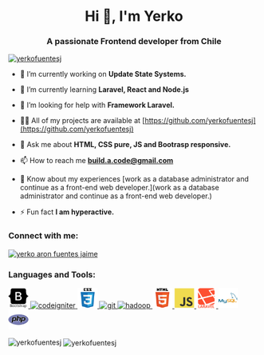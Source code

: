 <h1 align="center">Hi 👋, I'm Yerko</h1>
<h3 align="center">A passionate Frontend developer from Chile</h3>

<p align="left"> <a href="https://github.com/ryo-ma/github-profile-trophy"><img src="https://github-profile-trophy.vercel.app/?username=yerkofuentesj" alt="yerkofuentesj" /></a> </p>

- 🔭 I’m currently working on **Update State Systems.**

- 🌱 I’m currently learning **Laravel, React and Node.js**

- 🤝 I’m looking for help with **Framework Laravel.**

- 👨‍💻 All of my projects are available at [https://github.com/yerkofuentesj](https://github.com/yerkofuentesj)

- 💬 Ask me about **HTML, CSS pure, JS and Bootrasp responsive.**

- 📫 How to reach me **build.a.code@gmail.com**

- 📄 Know about my experiences [work as a database administrator and continue as a front-end web developer.](work as a database administrator and continue as a front-end web developer.)

- ⚡ Fun fact **I am hyperactive.**

<h3 align="left">Connect with me:</h3>
<p align="left">
<a href="https://linkedin.com/in/yerko aron fuentes jaime" target="blank"><img align="center" src="https://raw.githubusercontent.com/rahuldkjain/github-profile-readme-generator/master/src/images/icons/Social/linked-in-alt.svg" alt="yerko aron fuentes jaime" height="30" width="40" /></a>
</p>

<h3 align="left">Languages and Tools:</h3>
<p align="left"> <a href="https://getbootstrap.com" target="_blank" rel="noreferrer"> <img src="https://raw.githubusercontent.com/devicons/devicon/master/icons/bootstrap/bootstrap-plain-wordmark.svg" alt="bootstrap" width="40" height="40"/> </a> <a href="https://codeigniter.com" target="_blank" rel="noreferrer"> <img src="https://cdn.worldvectorlogo.com/logos/codeigniter.svg" alt="codeigniter" width="40" height="40"/> </a> <a href="https://www.w3schools.com/css/" target="_blank" rel="noreferrer"> <img src="https://raw.githubusercontent.com/devicons/devicon/master/icons/css3/css3-original-wordmark.svg" alt="css3" width="40" height="40"/> </a> <a href="https://git-scm.com/" target="_blank" rel="noreferrer"> <img src="https://www.vectorlogo.zone/logos/git-scm/git-scm-icon.svg" alt="git" width="40" height="40"/> </a> <a href="https://hadoop.apache.org/" target="_blank" rel="noreferrer"> <img src="https://www.vectorlogo.zone/logos/apache_hadoop/apache_hadoop-icon.svg" alt="hadoop" width="40" height="40"/> </a> <a href="https://www.w3.org/html/" target="_blank" rel="noreferrer"> <img src="https://raw.githubusercontent.com/devicons/devicon/master/icons/html5/html5-original-wordmark.svg" alt="html5" width="40" height="40"/> </a> <a href="https://developer.mozilla.org/en-US/docs/Web/JavaScript" target="_blank" rel="noreferrer"> <img src="https://raw.githubusercontent.com/devicons/devicon/master/icons/javascript/javascript-original.svg" alt="javascript" width="40" height="40"/> </a> <a href="https://laravel.com/" target="_blank" rel="noreferrer"> <img src="https://raw.githubusercontent.com/devicons/devicon/master/icons/laravel/laravel-plain-wordmark.svg" alt="laravel" width="40" height="40"/> </a> <a href="https://www.mysql.com/" target="_blank" rel="noreferrer"> <img src="https://raw.githubusercontent.com/devicons/devicon/master/icons/mysql/mysql-original-wordmark.svg" alt="mysql" width="40" height="40"/> </a> <a href="https://www.php.net" target="_blank" rel="noreferrer"> <img src="https://raw.githubusercontent.com/devicons/devicon/master/icons/php/php-original.svg" alt="php" width="40" height="40"/> </a> </p>

<p><img align="left" src="https://github-readme-stats.vercel.app/api/top-langs?username=yerkofuentesj&show_icons=true&locale=en&layout=compact" alt="yerkofuentesj" /></p>

<p>&nbsp;<img align="center" src="https://github-readme-stats.vercel.app/api?username=yerkofuentesj&show_icons=true&locale=en" alt="yerkofuentesj" /></p>

